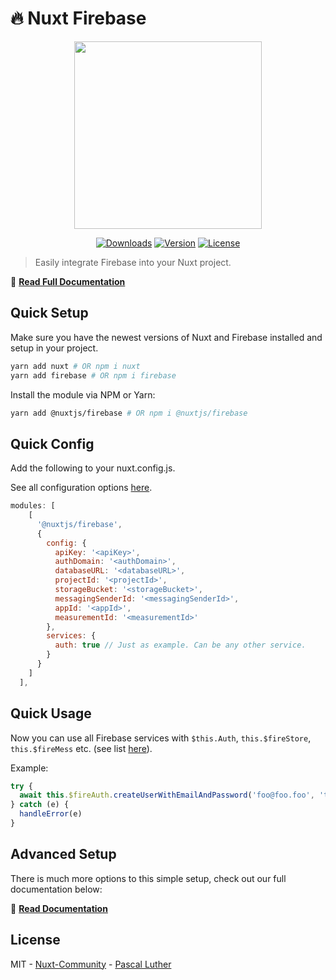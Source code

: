 # 🔥 Nuxt Firebase

<p align="center"><img align="center" height="300px" src="https://firebase.nuxtjs.org/logo-text.png"/></p>

<p align="center">
  <a href="https://www.npmjs.com/package/@nuxtjs/firebase"><img src="https://badgen.net/npm/dm/@nuxtjs/firebase" alt="Downloads"></a>
  <a href="https://www.npmjs.com/package/@nuxtjs/firebase"><img src="https://badgen.net/npm/v/@nuxtjs/firebase" alt="Version"></a>
  <a href="https://www.npmjs.com/package/@nuxtjs/firebase"><img src="https://badgen.net/npm/license/@nuxtjs/firebase" alt="License"></a>
 </p>
</p>

> Easily integrate Firebase into your Nuxt project.

📖 [**Read Full Documentation**](https://firebase.nuxtjs.org/)

## Quick Setup

Make sure you have the newest versions of Nuxt and Firebase installed and setup in your project.

```bash
yarn add nuxt # OR npm i nuxt
yarn add firebase # OR npm i firebase
```

Install the module via NPM or Yarn:

```bash
yarn add @nuxtjs/firebase # OR npm i @nuxtjs/firebase
```

## Quick Config

Add the following to your nuxt.config.js.

See all configuration options [here](https://firebase.nuxtjs.org/guide/options/).

```js
modules: [
    [
      '@nuxtjs/firebase',
      {
        config: {
          apiKey: '<apiKey>',
          authDomain: '<authDomain>',
          databaseURL: '<databaseURL>',
          projectId: '<projectId>',
          storageBucket: '<storageBucket>',
          messagingSenderId: '<messagingSenderId>',
          appId: '<appId>',
          measurementId: '<measurementId>'
        },
        services: {
          auth: true // Just as example. Can be any other service.
        }
      }
    ]
  ],
```

## Quick Usage

Now you can use all Firebase services with `$this.Auth`, `this.$fireStore`, `this.$fireMess` etc. (see list [here](https://firebase.nuxtjs.org/guide/usage/)).

Example:

```js
try {
  await this.$fireAuth.createUserWithEmailAndPassword('foo@foo.foo', 'test')
} catch (e) {
  handleError(e)
}
```

## Advanced Setup

There is much more options to this simple setup, check out our full documentation below:

📖 [**Read Documentation**](https://firebase.nuxtjs.org/)

## License

MIT - [Nuxt-Community](https://github.com/nuxt-community) - [Pascal Luther](https://github.com/lupas)
